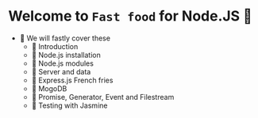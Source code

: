 # Welcome to `Fast food` for Node.JS :hamburger:
- :book: We will fastly cover these
    - :bookmark: Introduction
    - :bookmark: Node.js installation 
    - :bookmark: Node.js modules
    - :bookmark: Server and data
    - :bookmark: Express.js French fries
    - :bookmark: MogoDB 
    - :bookmark: Promise, Generator, Event and Filestream
    - :bookmark: Testing with Jasmine